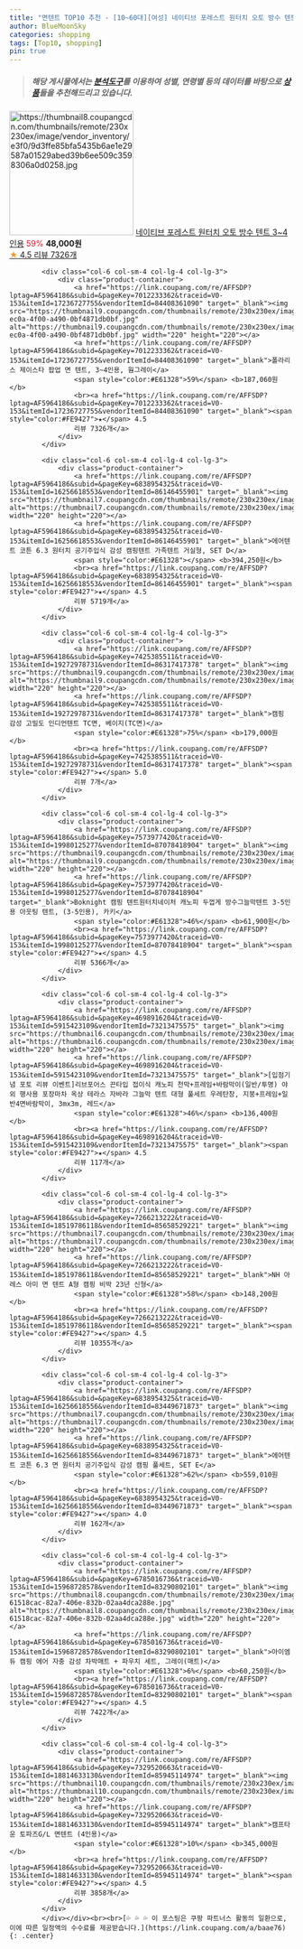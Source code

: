 ```yaml
---
title: "면텐트 TOP10 추천 - [10~60대][여성] 네이티브 포레스트 원터치 오토 방수 텐트 3~4인용"
author: BlueMoonSky
categories: shopping
tags: [Top10, shopping]
pin: true
---
```


> ##### 해당 게시물에서는 [**분석도구**](https://itemscout.io/)를 이용하여 **성별**, **연령별** 등의 데이터를 바탕으로 [**상품**](https://link.coupang.com/a/baae76)들을 추천해드리고 있습니다.
<div class="container"><div class="row">
            <div class="col-6 col-sm-4 col-lg-4 col-lg-3">
                <div class="product-container">
                    <a href="https://link.coupang.com/re/AFFSDP?lptag=AF5964186&subid=&pageKey=7608049389&traceid=V0-153&itemId=20142397910&vendorItemId=87235777499" target="_blank"><img src="https://thumbnail8.coupangcdn.com/thumbnails/remote/230x230ex/image/vendor_inventory/e3f0/9d3ffe85bfa5435b6ae1e29587a01529abed39b6ee509c3598306a0d0258.jpg" alt="https://thumbnail8.coupangcdn.com/thumbnails/remote/230x230ex/image/vendor_inventory/e3f0/9d3ffe85bfa5435b6ae1e29587a01529abed39b6ee509c3598306a0d0258.jpg" width="220" height="220"></a>
                    <a href="https://link.coupang.com/re/AFFSDP?lptag=AF5964186&subid=&pageKey=7608049389&traceid=V0-153&itemId=20142397910&vendorItemId=87235777499" target="_blank">네이티브 포레스트 원터치 오토 방수 텐트 3~4인용</a>
                    <span style="color:#E61328">59%</span> <b>48,000원</b>
                    <br><a href="https://link.coupang.com/re/AFFSDP?lptag=AF5964186&subid=&pageKey=7608049389&traceid=V0-153&itemId=20142397910&vendorItemId=87235777499" target="_blank"><span style="color:#FE9427">★</span> 4.5
                    리뷰 7326개</a>
                </div>
            </div>
            
            <div class="col-6 col-sm-4 col-lg-4 col-lg-3">
                <div class="product-container">
                    <a href="https://link.coupang.com/re/AFFSDP?lptag=AF5964186&subid=&pageKey=7012233362&traceid=V0-153&itemId=17236727755&vendorItemId=84408361090" target="_blank"><img src="https://thumbnail9.coupangcdn.com/thumbnails/remote/230x230ex/image/retail/images/2022/12/21/15/3/10e61f2d-ec0a-4f00-a490-0bf4871db0bf.jpg" alt="https://thumbnail9.coupangcdn.com/thumbnails/remote/230x230ex/image/retail/images/2022/12/21/15/3/10e61f2d-ec0a-4f00-a490-0bf4871db0bf.jpg" width="220" height="220"></a>
                    <a href="https://link.coupang.com/re/AFFSDP?lptag=AF5964186&subid=&pageKey=7012233362&traceid=V0-153&itemId=17236727755&vendorItemId=84408361090" target="_blank">폴라리스 제이스타 팝업 면 텐트, 3~4인용, 웜그레이</a>
                    <span style="color:#E61328">59%</span> <b>187,060원</b>
                    <br><a href="https://link.coupang.com/re/AFFSDP?lptag=AF5964186&subid=&pageKey=7012233362&traceid=V0-153&itemId=17236727755&vendorItemId=84408361090" target="_blank"><span style="color:#FE9427">★</span> 4.5
                    리뷰 7326개</a>
                </div>
            </div>
            
            <div class="col-6 col-sm-4 col-lg-4 col-lg-3">
                <div class="product-container">
                    <a href="https://link.coupang.com/re/AFFSDP?lptag=AF5964186&subid=&pageKey=6838954325&traceid=V0-153&itemId=16256618553&vendorItemId=86146455901" target="_blank"><img src="https://thumbnail7.coupangcdn.com/thumbnails/remote/230x230ex/image/vendor_inventory/9957/a01afaded12e92bf8acdd9e4fec6c826967d1f9065cfd890eca0907b09d7.jpg" alt="https://thumbnail7.coupangcdn.com/thumbnails/remote/230x230ex/image/vendor_inventory/9957/a01afaded12e92bf8acdd9e4fec6c826967d1f9065cfd890eca0907b09d7.jpg" width="220" height="220"></a>
                    <a href="https://link.coupang.com/re/AFFSDP?lptag=AF5964186&subid=&pageKey=6838954325&traceid=V0-153&itemId=16256618553&vendorItemId=86146455901" target="_blank">에어텐트 코튼 6.3 원터치 공기주입식 감성 캠핑텐트 가족텐트 거실형, SET D</a>
                    <span style="color:#E61328"></span> <b>394,250원</b>
                    <br><a href="https://link.coupang.com/re/AFFSDP?lptag=AF5964186&subid=&pageKey=6838954325&traceid=V0-153&itemId=16256618553&vendorItemId=86146455901" target="_blank"><span style="color:#FE9427">★</span> 4.5
                    리뷰 5719개</a>
                </div>
            </div>
            
            <div class="col-6 col-sm-4 col-lg-4 col-lg-3">
                <div class="product-container">
                    <a href="https://link.coupang.com/re/AFFSDP?lptag=AF5964186&subid=&pageKey=7425385511&traceid=V0-153&itemId=19272978731&vendorItemId=86317417378" target="_blank"><img src="https://thumbnail9.coupangcdn.com/thumbnails/remote/230x230ex/image/vendor_inventory/3af4/2d6a96332529b1c32cd038a697bae2204f3d2378611ded875b48fe44d6a1.jpg" alt="https://thumbnail9.coupangcdn.com/thumbnails/remote/230x230ex/image/vendor_inventory/3af4/2d6a96332529b1c32cd038a697bae2204f3d2378611ded875b48fe44d6a1.jpg" width="220" height="220"></a>
                    <a href="https://link.coupang.com/re/AFFSDP?lptag=AF5964186&subid=&pageKey=7425385511&traceid=V0-153&itemId=19272978731&vendorItemId=86317417378" target="_blank">캠핑 감성 고밀도 인디언텐트 TC면, 베이지(TC면)</a>
                    <span style="color:#E61328">75%</span> <b>179,000원</b>
                    <br><a href="https://link.coupang.com/re/AFFSDP?lptag=AF5964186&subid=&pageKey=7425385511&traceid=V0-153&itemId=19272978731&vendorItemId=86317417378" target="_blank"><span style="color:#FE9427">★</span> 5.0
                    리뷰 7개</a>
                </div>
            </div>
            
            <div class="col-6 col-sm-4 col-lg-4 col-lg-3">
                <div class="product-container">
                    <a href="https://link.coupang.com/re/AFFSDP?lptag=AF5964186&subid=&pageKey=7573977420&traceid=V0-153&itemId=19980125277&vendorItemId=87078418904" target="_blank"><img src="https://thumbnail9.coupangcdn.com/thumbnails/remote/230x230ex/image/vendor_inventory/209e/a9073d8639f02965abad68b091c8a7f89601ee7007fc56ca6994e3436a9e.jpg" alt="https://thumbnail9.coupangcdn.com/thumbnails/remote/230x230ex/image/vendor_inventory/209e/a9073d8639f02965abad68b091c8a7f89601ee7007fc56ca6994e3436a9e.jpg" width="220" height="220"></a>
                    <a href="https://link.coupang.com/re/AFFSDP?lptag=AF5964186&subid=&pageKey=7573977420&traceid=V0-153&itemId=19980125277&vendorItemId=87078418904" target="_blank">Boknight 캠핑 텐트원터치네이처 캐노피 두껍게 방수그늘막텐트 3-5인용 아웃팅 텐트, (3-5인용), 카키</a>
                    <span style="color:#E61328">46%</span> <b>61,900원</b>
                    <br><a href="https://link.coupang.com/re/AFFSDP?lptag=AF5964186&subid=&pageKey=7573977420&traceid=V0-153&itemId=19980125277&vendorItemId=87078418904" target="_blank"><span style="color:#FE9427">★</span> 4.5
                    리뷰 5366개</a>
                </div>
            </div>
            
            <div class="col-6 col-sm-4 col-lg-4 col-lg-3">
                <div class="product-container">
                    <a href="https://link.coupang.com/re/AFFSDP?lptag=AF5964186&subid=&pageKey=4698916204&traceid=V0-153&itemId=5915423109&vendorItemId=73213475575" target="_blank"><img src="https://thumbnail6.coupangcdn.com/thumbnails/remote/230x230ex/image/vendor_inventory/3b27/b95d24a5124136ccb7aa911fd07b54a6887b9c58532e7f6d4ae9cf416f52.JPG" alt="https://thumbnail6.coupangcdn.com/thumbnails/remote/230x230ex/image/vendor_inventory/3b27/b95d24a5124136ccb7aa911fd07b54a6887b9c58532e7f6d4ae9cf416f52.JPG" width="220" height="220"></a>
                    <a href="https://link.coupang.com/re/AFFSDP?lptag=AF5964186&subid=&pageKey=4698916204&traceid=V0-153&itemId=5915423109&vendorItemId=73213475575" target="_blank">[입점기념 포토 리뷰 이벤트]리브포어스 끈타입 접이식 캐노피 천막+프레임+바람막이(일반/투명) 야외 행사용 포장마차 옥상 테라스 자바라 그늘막 텐트 대형 풀세트 우레탄창, 지붕+프레임+일반4면바람막이, 3mx3m, 레드</a>
                    <span style="color:#E61328">46%</span> <b>136,400원</b>
                    <br><a href="https://link.coupang.com/re/AFFSDP?lptag=AF5964186&subid=&pageKey=4698916204&traceid=V0-153&itemId=5915423109&vendorItemId=73213475575" target="_blank"><span style="color:#FE9427">★</span> 4.5
                    리뷰 117개</a>
                </div>
            </div>
            
            <div class="col-6 col-sm-4 col-lg-4 col-lg-3">
                <div class="product-container">
                    <a href="https://link.coupang.com/re/AFFSDP?lptag=AF5964186&subid=&pageKey=7266213222&traceid=V0-153&itemId=18519786118&vendorItemId=85658529221" target="_blank"><img src="https://thumbnail7.coupangcdn.com/thumbnails/remote/230x230ex/image/vendor_inventory/a6fa/2bea2daee3a2d0e389dc3e74637580d58e8b060521c71bd2aa098a89fd41.jpg" alt="https://thumbnail7.coupangcdn.com/thumbnails/remote/230x230ex/image/vendor_inventory/a6fa/2bea2daee3a2d0e389dc3e74637580d58e8b060521c71bd2aa098a89fd41.jpg" width="220" height="220"></a>
                    <a href="https://link.coupang.com/re/AFFSDP?lptag=AF5964186&subid=&pageKey=7266213222&traceid=V0-153&itemId=18519786118&vendorItemId=85658529221" target="_blank">NH 아레스 아미 면 텐트 A형 캠핑 비박 23년 신형</a>
                    <span style="color:#E61328">58%</span> <b>148,200원</b>
                    <br><a href="https://link.coupang.com/re/AFFSDP?lptag=AF5964186&subid=&pageKey=7266213222&traceid=V0-153&itemId=18519786118&vendorItemId=85658529221" target="_blank"><span style="color:#FE9427">★</span> 4.5
                    리뷰 10355개</a>
                </div>
            </div>
            
            <div class="col-6 col-sm-4 col-lg-4 col-lg-3">
                <div class="product-container">
                    <a href="https://link.coupang.com/re/AFFSDP?lptag=AF5964186&subid=&pageKey=6838954325&traceid=V0-153&itemId=16256618556&vendorItemId=83449671873" target="_blank"><img src="https://thumbnail7.coupangcdn.com/thumbnails/remote/230x230ex/image/vendor_inventory/9957/a01afaded12e92bf8acdd9e4fec6c826967d1f9065cfd890eca0907b09d7.jpg" alt="https://thumbnail7.coupangcdn.com/thumbnails/remote/230x230ex/image/vendor_inventory/9957/a01afaded12e92bf8acdd9e4fec6c826967d1f9065cfd890eca0907b09d7.jpg" width="220" height="220"></a>
                    <a href="https://link.coupang.com/re/AFFSDP?lptag=AF5964186&subid=&pageKey=6838954325&traceid=V0-153&itemId=16256618556&vendorItemId=83449671873" target="_blank">에어텐트 코튼 6.3 면 원터치 공기주입식 감성 캠핑 풀세트, SET E</a>
                    <span style="color:#E61328">62%</span> <b>559,010원</b>
                    <br><a href="https://link.coupang.com/re/AFFSDP?lptag=AF5964186&subid=&pageKey=6838954325&traceid=V0-153&itemId=16256618556&vendorItemId=83449671873" target="_blank"><span style="color:#FE9427">★</span> 4.0
                    리뷰 162개</a>
                </div>
            </div>
            
            <div class="col-6 col-sm-4 col-lg-4 col-lg-3">
                <div class="product-container">
                    <a href="https://link.coupang.com/re/AFFSDP?lptag=AF5964186&subid=&pageKey=6785016736&traceid=V0-153&itemId=15968728578&vendorItemId=83290802101" target="_blank"><img src="https://thumbnail8.coupangcdn.com/thumbnails/remote/230x230ex/image/retail/images/6850212129557125-61518cac-82a7-406e-832b-02aa4dca288e.jpg" alt="https://thumbnail8.coupangcdn.com/thumbnails/remote/230x230ex/image/retail/images/6850212129557125-61518cac-82a7-406e-832b-02aa4dca288e.jpg" width="220" height="220"></a>
                    <a href="https://link.coupang.com/re/AFFSDP?lptag=AF5964186&subid=&pageKey=6785016736&traceid=V0-153&itemId=15968728578&vendorItemId=83290802101" target="_blank">아이엠듀 캠핑 에어 자충 감성 차박매트 + 파우치 세트, 그레이(매트)</a>
                    <span style="color:#E61328">6%</span> <b>60,250원</b>
                    <br><a href="https://link.coupang.com/re/AFFSDP?lptag=AF5964186&subid=&pageKey=6785016736&traceid=V0-153&itemId=15968728578&vendorItemId=83290802101" target="_blank"><span style="color:#FE9427">★</span> 4.5
                    리뷰 7422개</a>
                </div>
            </div>
            
            <div class="col-6 col-sm-4 col-lg-4 col-lg-3">
                <div class="product-container">
                    <a href="https://link.coupang.com/re/AFFSDP?lptag=AF5964186&subid=&pageKey=7329520663&traceid=V0-153&itemId=18814633130&vendorItemId=85945114974" target="_blank"><img src="https://thumbnail10.coupangcdn.com/thumbnails/remote/230x230ex/image/vendor_inventory/41aa/e8f83eae009f25b36d36d5e846a61d51d7aebdb3c9d5acccde05de060d6b.jpg" alt="https://thumbnail10.coupangcdn.com/thumbnails/remote/230x230ex/image/vendor_inventory/41aa/e8f83eae009f25b36d36d5e846a61d51d7aebdb3c9d5acccde05de060d6b.jpg" width="220" height="220"></a>
                    <a href="https://link.coupang.com/re/AFFSDP?lptag=AF5964186&subid=&pageKey=7329520663&traceid=V0-153&itemId=18814633130&vendorItemId=85945114974" target="_blank">캠프타운 토파즈G/L 면텐트 (4인용)</a>
                    <span style="color:#E61328">10%</span> <b>345,000원</b>
                    <br><a href="https://link.coupang.com/re/AFFSDP?lptag=AF5964186&subid=&pageKey=7329520663&traceid=V0-153&itemId=18814633130&vendorItemId=85945114974" target="_blank"><span style="color:#FE9427">★</span> 4.5
                    리뷰 3858개</a>
                </div>
            </div>
            </div></div><br><br>[💦 💦 💦 이 포스팅은 쿠팡 파트너스 활동의 일환으로, 이에 따른 일정액의 수수료를 제공받습니다.](https://link.coupang.com/a/baae76){: .center}